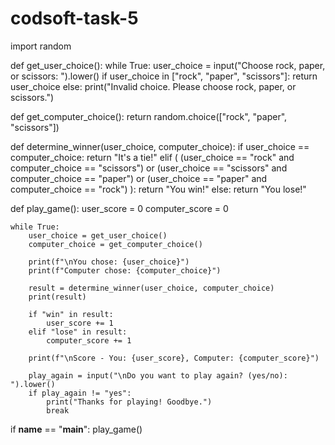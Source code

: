 # codsoft-task-5
import random

def get_user_choice():
    while True:
        user_choice = input("Choose rock, paper, or scissors: ").lower()
        if user_choice in ["rock", "paper", "scissors"]:
            return user_choice
        else:
            print("Invalid choice. Please choose rock, paper, or scissors.")

def get_computer_choice():
    return random.choice(["rock", "paper", "scissors"])

def determine_winner(user_choice, computer_choice):
    if user_choice == computer_choice:
        return "It's a tie!"
    elif (
        (user_choice == "rock" and computer_choice == "scissors") or
        (user_choice == "scissors" and computer_choice == "paper") or
        (user_choice == "paper" and computer_choice == "rock")
    ):
        return "You win!"
    else:
        return "You lose!"

def play_game():
    user_score = 0
    computer_score = 0

    while True:
        user_choice = get_user_choice()
        computer_choice = get_computer_choice()

        print(f"\nYou chose: {user_choice}")
        print(f"Computer chose: {computer_choice}")

        result = determine_winner(user_choice, computer_choice)
        print(result)

        if "win" in result:
            user_score += 1
        elif "lose" in result:
            computer_score += 1

        print(f"\nScore - You: {user_score}, Computer: {computer_score}")

        play_again = input("\nDo you want to play again? (yes/no): ").lower()
        if play_again != "yes":
            print("Thanks for playing! Goodbye.")
            break

if __name__ == "__main__":
    play_game()
